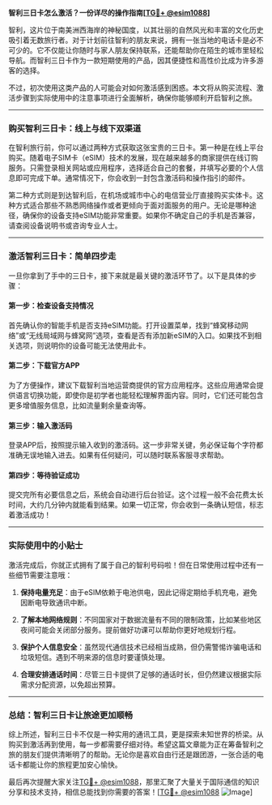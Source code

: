 **智利三日卡怎么激活？一份详尽的操作指南[[TG💪+ @esim1088](https://t.me/s/esim1088)]**

智利，这片位于南美洲西海岸的神秘国度，以其壮丽的自然风光和丰富的文化历史吸引着无数旅行者。对于计划前往智利的朋友来说，拥有一张当地的电话卡是必不可少的。它不仅能让你随时与家人朋友保持联系，还能帮助你在陌生的城市里轻松导航。而智利三日卡作为一款短期使用的产品，因其便捷性和高性价比成为许多游客的选择。

不过，初次使用这类产品的人可能会对如何激活感到困惑。本文将从购买流程、激活步骤到实际使用中的注意事项进行全面解析，确保你能够顺利开启智利之旅。

---

### 购买智利三日卡：线上与线下双渠道

在智利旅行前，你可以通过两种方式获取这张宝贵的三日卡。第一种是在线上平台购买。随着电子SIM卡（eSIM）技术的发展，现在越来越多的商家提供在线订购服务。只需登录相关网站或应用程序，选择适合自己的套餐，并填写必要的个人信息即可完成下单。通常情况下，你会收到一封包含激活码和操作指引的邮件。

第二种方式则是到达智利后，在机场或城市中心的电信营业厅直接购买实体卡。这种方式适合那些不熟悉网络操作或者更倾向于面对面服务的用户。无论是哪种途径，确保你的设备支持eSIM功能非常重要。如果你不确定自己的手机是否兼容，请查阅设备说明书或咨询专业人士。

---

### 激活智利三日卡：简单四步走

一旦你拿到了手中的三日卡，接下来就是最关键的激活环节了。以下是具体的步骤：

#### 第一步：检查设备支持情况
首先确认你的智能手机是否支持eSIM功能。打开设置菜单，找到“蜂窝移动网络”或“无线局域网与蜂窝网”选项，查看是否有添加新eSIM的入口。如果找不到相关选项，则说明你的设备可能无法使用此卡。

#### 第二步：下载官方APP
为了方便操作，建议下载智利当地运营商提供的官方应用程序。这些应用通常会提供语言切换功能，即使你是初学者也能轻松理解界面内容。同时，它们还可能包含更多增值服务信息，比如流量剩余量查询等。

#### 第三步：输入激活码
登录APP后，按照提示输入收到的激活码。这一步非常关键，务必保证每个字符都准确无误地输入进去。如果有任何疑问，可以随时联系客服寻求帮助。

#### 第四步：等待验证成功
提交完所有必要信息之后，系统会自动进行后台验证。这个过程一般不会花费太长时间，大约几分钟内就能看到结果。如果一切正常，你会收到一条确认短信，标志着激活成功！

---

### 实际使用中的小贴士

激活完成后，你就正式拥有了属于自己的智利号码啦！但在日常使用过程中还有一些细节需要注意哦：

1. **保持电量充足**：由于eSIM依赖于电池供电，因此记得定期给手机充电，避免因断电导致通讯中断。
   
2. **了解本地网络规则**：不同国家对于数据流量有不同的限制政策，比如某些地区夜间可能会关闭部分服务。提前做好功课可以帮助你更好地规划行程。

3. **保护个人信息安全**：虽然现代通信技术已经相当成熟，但仍需警惕诈骗电话和垃圾短信。遇到不明来源的信息时要谨慎处理。

4. **合理安排通话时间**：尽管三日卡提供了足够的通话时长，但仍然建议根据实际需求分配资源，以免超出预算。

---

### 总结：智利三日卡让旅途更加顺畅

综上所述，智利三日卡不仅是一种实用的通讯工具，更是探索未知世界的桥梁。从购买到激活再到使用，每一步都需要仔细对待。希望这篇文章能为正在筹备智利之旅的朋友们提供清晰明了的帮助。无论你是喜欢自由行还是跟团游，一张合适的电话卡都能让你的旅程更加安心愉快。

最后再次提醒大家关注[TG💪+ @esim1088](https://t.me/s/esim1088)，那里汇聚了大量关于国际通信的知识分享和技术支持，相信总能找到你需要的答案！[[TG💪+ @esim1088](https://t.me/s/esim1088) ![Image](https://i.postimg.cc/4NQfJmqS/Snipaste-2025-05-13-00-14-12.png)]